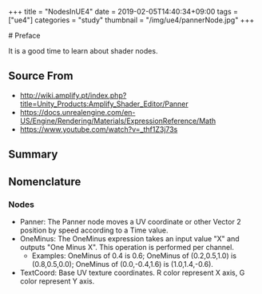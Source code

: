 +++
title = "NodesInUE4"
date = 2019-02-05T14:40:34+09:00
tags = ["ue4"]
categories = "study"
thumbnail = "/img/ue4/pannerNode.jpg"
+++

<div class="description">
# Preface

It is a good time to learn about shader nodes.

## Source From
- http://wiki.amplify.pt/index.php?title=Unity_Products:Amplify_Shader_Editor/Panner
- https://docs.unrealengine.com/en-US/Engine/Rendering/Materials/ExpressionReference/Math
- https://www.youtube.com/watch?v=_thf1Z3j73s

## Summary

## Nomenclature

### Nodes
- Panner: The Panner node moves a UV coordinate or other Vector 2 position by speed according to a Time value.
- OneMinus: The OneMinus expression takes an input value "X" and outputs "One Minus X". This operation is performed per channel.
    - Examples: OneMinus of 0.4 is 0.6; OneMinus of (0.2,0.5,1.0) is (0.8,0.5,0.0); OneMinus of (0.0,-0.4,1.6) is (1.0,1.4,-0.6). 
- TextCoord: Base UV texture coordinates. R color represent X axis, G color represent Y axis.